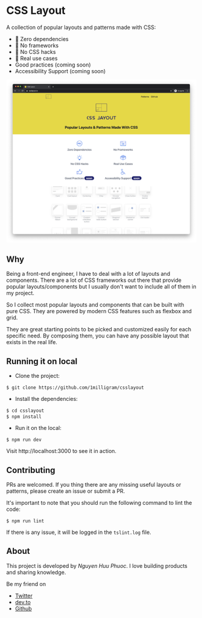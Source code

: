 # CSS Layout

A collection of popular layouts and patterns made with CSS:

* 🎉 Zero dependencies
* 🎉 No frameworks
* 🎉 No CSS hacks
* 🎉 Real use cases
* Good practices (coming soon)
* Accessibility Support (coming soon)

[![CSS Layout](/public/assets/screenshot.png)](https://csslayout.io)

## Why

Being a front-end engineer, I have to deal with a lot of layouts and components.
There are a lot of CSS frameworks out there that provide popular layouts/components but 
I usually don't want to include all of them in my project.

So I collect most popular layouts and components that can be built with pure CSS.
They are powered by modern CSS features such as flexbox and grid.

They are great starting points to be picked and customized easily for each specific need.
By composing them, you can have any possible layout that exists in the real life.

## Running it on local

- Clone the project:

```shell
$ git clone https://github.com/1milligram/csslayout
```

- Install the dependencies:

```shell
$ cd csslayout
$ npm install
```

- Run it on the local:

```shell
$ npm run dev
```

Visit http://localhost:3000 to see it in action.

## Contributing

PRs are welcomed. If you thing there are any missing useful layouts or patterns, please create an issue or submit a PR.

It's important to note that you should run the following command to lint the code:

```shell
$ npm run lint
```

If there is any issue, it will be logged in the `tslint.log` file.

## About

This project is developed by _Nguyen Huu Phuoc_. I love building products and sharing knowledge.

Be my friend on
* [Twitter](https://twitter.com/nghuuphuoc)
* [dev.to](https://dev.to/phuocng)
* [Github](https://github.com/phuoc-ng)
